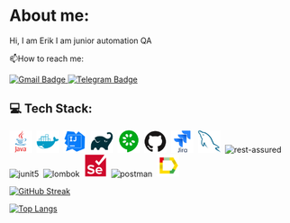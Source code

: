 # About me:
Hi, I am Erik
I am junior automation QA

📫How to reach me:
<div id="badges">
  <a href="goryaev.erik@gmail.com">
    <img src="https://img.shields.io/badge/Gmail-red?style=for-the-badge&logo=Gmail&logoColor=white" alt="Gmail Badge"/>
  </a>
  <a href="https://t.me/Erik_Ham">
    <img src="https://img.shields.io/badge/Telegram-blue?style=for-the-badge&logo=telegram&logoColor=white" alt="Telegram Badge"/>
  </a>

## 💻 Tech Stack:
<div>
  <img src="https://github.com/devicons/devicon/blob/master/icons/java/java-original-wordmark.svg" title="Java" alt="Java" width="40" height="40"/>&nbsp;
  <img src="https://github.com/devicons/devicon/blob/master/icons/docker/docker-plain.svg" title="Docker" alt="Docker" width="40" height="40"/>&nbsp;
  <img src="https://github.com/devicons/devicon/blob/master/icons/intellij/intellij-plain.svg" title="intellij" alt="intellij" width="40" height="40"/>&nbsp;
  <img src="https://github.com/devicons/devicon/blob/master/icons/gradle/gradle-plain.svg" title="gradle" alt="gradle" width="40" height="40"/>&nbsp;
  <img src="https://github.com/devicons/devicon/blob/master/icons/cucumber/cucumber-plain.svg" title="cucumber" alt="cucumber" width="40" height="40"/>&nbsp;
  <img src="https://github.com/devicons/devicon/blob/master/icons/github/github-original.svg" title="github" alt="github" width="40" height="40"/>&nbsp;
  <img src="https://github.com/devicons/devicon/blob/master/icons/jira/jira-original-wordmark.svg" title="jira" alt="jira" width="40" height="40"/>&nbsp;
  <img src="https://github.com/devicons/devicon/blob/master/icons/mysql/mysql-plain.svg" title="mysql" alt="mysql" width="40" height="40"/>&nbsp;
  <img src="https://user-images.githubusercontent.com/102648313/196287421-9eb533d4-c996-4d61-97f7-1c664e2dfee4.png"
 title="rest-assured" alt="rest-assured" width="40" height="40"/>&nbsp;
  <img src="https://user-images.githubusercontent.com/26021114/184949556-72cedf35-c521-48e6-b677-de54eb0a84b0.png" title="junit5" alt="junit5" width="40" height="40"/>&nbsp;
  <img src="https://user-images.githubusercontent.com/102648313/196289592-433b7407-9670-4e1b-9cc1-8b8bf0170429.png" title="lombok" alt="lombok" width="40" height="40"/>&nbsp;
  <img src="https://github.com/devicons/devicon/blob/master/icons/selenium/selenium-original.svg" title="selenium" alt="selenium" width="40" height="40"/>&nbsp;
  <img src="https://github.com/gerardpuigl/Technology-Stack-Icons/blob/main/Logos/postman.svg" title="postman" alt="postman" width="40" height="40"/>&nbsp;
  <img src="https://github.com/t0kke/FullWebProject/blob/master/files/icons/Allure_Report.png?ysclid=l9dbezpnsn744808962" title="allure" alt="allure" width="40" height="40"/>&nbsp;
</div>

[![GitHub Streak](http://github-readme-streak-stats.herokuapp.com?user=Er1kus)](https://git.io/streak-stats)

[![Top Langs](https://github-readme-stats.vercel.app/api/top-langs/?username=Er1kus)](https://github.com/anuraghazra/github-readme-stats)
<!--
**Er1kus/Er1kus** is a ✨ _special_ ✨ repository because its `README.md` (this file) appears on your GitHub profile.

Here are some ideas to get you started:

- 🔭 I’m currently working on ...
- 🌱 I’m currently learning ...
- 👯 I’m looking to collaborate on ...
- 🤔 I’m looking for help with ...
- 💬 Ask me about ...
- 📫 How to reach me: ...
- 😄 Pronouns: ...
- ⚡ Fun fact: ...
-->
